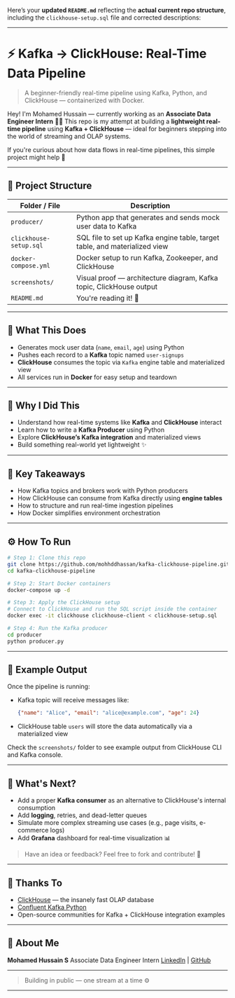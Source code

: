 Here’s your **updated `README.md`** reflecting the **actual current repo structure**, including the `clickhouse-setup.sql` file and corrected descriptions:

---

# ⚡ Kafka → ClickHouse: Real-Time Data Pipeline

> A beginner-friendly real-time pipeline using Kafka, Python, and ClickHouse — containerized with Docker.

Hey! I'm Mohamed Hussain — currently working as an **Associate Data Engineer Intern** 👨‍💻
This repo is my attempt at building a **lightweight real-time pipeline** using **Kafka + ClickHouse** — ideal for beginners stepping into the world of streaming and OLAP systems.

If you're curious about how data flows in real-time pipelines, this simple project might help 🎯

---

## 📁 Project Structure

| Folder / File          | Description                                                                |
| ---------------------- | -------------------------------------------------------------------------- |
| `producer/`            | Python app that generates and sends mock user data to Kafka                |
| `clickhouse-setup.sql` | SQL file to set up Kafka engine table, target table, and materialized view |
| `docker-compose.yml`   | Docker setup to run Kafka, Zookeeper, and ClickHouse                       |
| `screenshots/`         | Visual proof — architecture diagram, Kafka topic, ClickHouse output        |
| `README.md`            | You're reading it! 📖                                                      |

---

## 🚀 What This Does

* Generates mock user data (`name`, `email`, `age`) using Python
* Pushes each record to a **Kafka** topic named `user-signups`
* **ClickHouse** consumes the topic via `Kafka` engine table and materialized view
* All services run in **Docker** for easy setup and teardown

---

## 🎯 Why I Did This

* Understand how real-time systems like **Kafka** and **ClickHouse** interact
* Learn how to write a **Kafka Producer** using Python
* Explore **ClickHouse’s Kafka integration** and materialized views
* Build something real-world yet lightweight ✨

---

## 🧠 Key Takeaways

* How Kafka topics and brokers work with Python producers
* How ClickHouse can consume from Kafka directly using **engine tables**
* How to structure and run real-time ingestion pipelines
* How Docker simplifies environment orchestration

---

## ⚙️ How To Run

```bash
# Step 1: Clone this repo
git clone https://github.com/mohhddhassan/kafka-clickhouse-pipeline.git
cd kafka-clickhouse-pipeline

# Step 2: Start Docker containers
docker-compose up -d

# Step 3: Apply the ClickHouse setup
# Connect to ClickHouse and run the SQL script inside the container
docker exec -it clickhouse clickhouse-client < clickhouse-setup.sql

# Step 4: Run the Kafka producer
cd producer
python producer.py
```

---

## 🧪 Example Output

Once the pipeline is running:

* Kafka topic will receive messages like:

  ```json
  {"name": "Alice", "email": "alice@example.com", "age": 24}
  ```

* ClickHouse table `users` will store the data automatically via a materialized view

Check the `screenshots/` folder to see example output from ClickHouse CLI and Kafka console.

---

## 🔧 What's Next?

* Add a proper **Kafka consumer** as an alternative to ClickHouse's internal consumption
* Add **logging**, retries, and dead-letter queues
* Simulate more complex streaming use cases (e.g., page visits, e-commerce logs)
* Add **Grafana** dashboard for real-time visualization 📊

> Have an idea or feedback? Feel free to fork and contribute! 🚀

---

## 🙌 Thanks To

* [ClickHouse](https://clickhouse.com/docs/en/) — the insanely fast OLAP database
* [Confluent Kafka Python](https://docs.confluent.io/platform/current/clients/confluent-kafka-python/html/index.html)
* Open-source communities for Kafka + ClickHouse integration examples

---

## 👋 About Me

**Mohamed Hussain S**
Associate Data Engineer Intern
[LinkedIn](https://linkedin.com/in/hussainmohhdd) | [GitHub](https://github.com/mohhddhassan)

---

> Building in public — one stream at a time ⚙️

---

